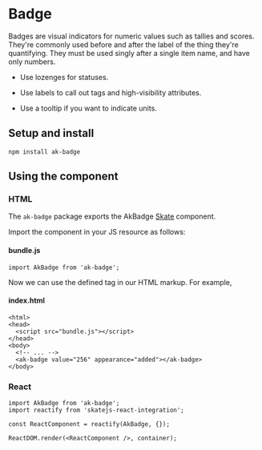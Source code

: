 # Badge

Badges are visual indicators for numeric values such as tallies and scores. They're commonly used before and after the label of the thing they're quantifying.
They must be used singly after a single item name, and have only numbers.

* Use lozenges for statuses.

* Use labels to call out tags and high-visibility attributes.


* Use a tooltip if you want to indicate units.



## Setup and install

```
npm install ak-badge
```

## Using the component

### HTML

The `ak-badge` package exports the AkBadge [Skate](https://github.com/skatejs/skatejs) component.

Import the component in your JS resource as follows:

#### bundle.js

```
import AkBadge from 'ak-badge';
```

Now we can use the defined tag in our HTML markup. For example,

#### index.html

```
<html>
<head>
  <script src="bundle.js"></script>
</head>
<body>
  <!-- ... -->
  <ak-badge value="256" appearance="added"></ak-badge>
</body>
```

### React

```
import AkBadge from 'ak-badge';
import reactify from 'skatejs-react-integration';

const ReactComponent = reactify(AkBadge, {});

ReactDOM.render(<ReactComponent />, container);
```
